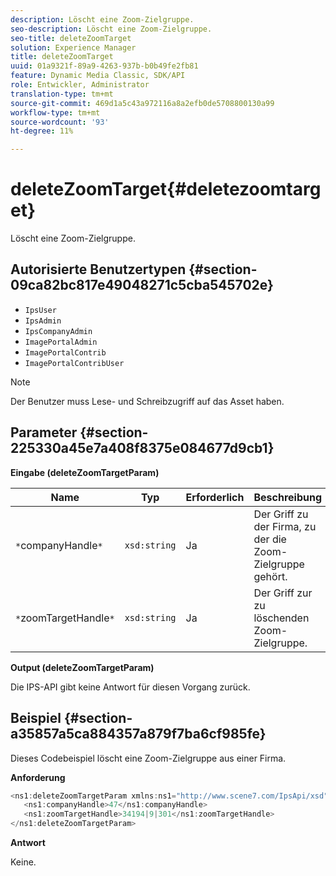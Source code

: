 ```yaml
---
description: Löscht eine Zoom-Zielgruppe.
seo-description: Löscht eine Zoom-Zielgruppe.
seo-title: deleteZoomTarget
solution: Experience Manager
title: deleteZoomTarget
uuid: 01a9321f-89a9-4263-937b-b0b49fe2fb81
feature: Dynamic Media Classic, SDK/API
role: Entwickler, Administrator
translation-type: tm+mt
source-git-commit: 469d1a5c43a972116a8a2efb0de5708800130a99
workflow-type: tm+mt
source-wordcount: '93'
ht-degree: 11%

---
```



# deleteZoomTarget{#deletezoomtarget}

Löscht eine Zoom-Zielgruppe.

## Autorisierte Benutzertypen {#section-09ca82bc817e49048271c5cba545702e}

* `IpsUser`
* `IpsAdmin`
* `IpsCompanyAdmin`
* `ImagePortalAdmin`
* `ImagePortalContrib`
* `ImagePortalContribUser`

>[!NOTE]
>
>Der Benutzer muss Lese- und Schreibzugriff auf das Asset haben.

## Parameter {#section-225330a45e7a408f8375e084677d9cb1}

**Eingabe (deleteZoomTargetParam)**

| Name | Typ | Erforderlich | Beschreibung |
|---|---|---|---|
| `*`companyHandle`*` | `xsd:string` | Ja | Der Griff zu der Firma, zu der die Zoom-Zielgruppe gehört. |
| `*`zoomTargetHandle`*` | `xsd:string` | Ja | Der Griff zur zu löschenden Zoom-Zielgruppe. |

**Output (deleteZoomTargetParam)**

Die IPS-API gibt keine Antwort für diesen Vorgang zurück.

## Beispiel {#section-a35857a5ca884357a879f7ba6cf985fe}

Dieses Codebeispiel löscht eine Zoom-Zielgruppe aus einer Firma.

**Anforderung**

```java
<ns1:deleteZoomTargetParam xmlns:ns1="http://www.scene7.com/IpsApi/xsd">
   <ns1:companyHandle>47</ns1:companyHandle>
   <ns1:zoomTargetHandle>34194|9|301</ns1:zoomTargetHandle>
</ns1:deleteZoomTargetParam>
```

**Antwort**

Keine.
